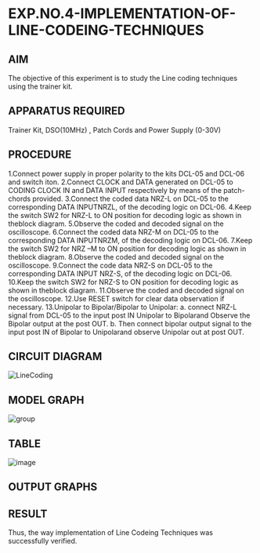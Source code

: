 # EXP.NO.4-IMPLEMENTATION-OF-LINE-CODEING-TECHNIQUES
## AIM    
 The objective of this experiment is to study the Line coding techniques using the trainer kit. 
## APPARATUS REQUIRED
Trainer Kit, DSO(10MHz) , Patch Cords and Power Supply (0-30V)   
## PROCEDURE
1.Connect power supply in proper polarity to the kits DCL-05 and DCL-06 and switch iton.
2.Connect CLOCK and DATA generated on DCL-05 to CODING CLOCK IN and DATA INPUT respectively by means of the patch-chords provided.
3.Connect the coded data NRZ-L on DCL-05 to the corresponding DATA INPUTNRZL, of the decoding logic on DCL-06.
4.Keep the switch SW2 for NRZ-L to ON position for decoding logic as shown in theblock diagram.
5.Observe the coded and decoded signal on the oscilloscope.
6.Connect the coded data NRZ-M on DCL-05 to the corresponding DATA INPUTNRZM, of the decoding logic on DCL-06.
7.Keep the switch SW2 for NRZ –M to ON position for decoding logic as shown in theblock diagram.
8.Observe the coded and decoded signal on the oscilloscope.
9.Connect the code data NRZ-S on DCL-05 to the corresponding DATA INPUT NRZ-S, of the decoding logic on DCL-06.
10.Keep the switch SW2 for NRZ-S to ON position for decoding logic as shown in theblock diagram.
11.Observe the coded and decoded signal on the oscilloscope.
12.Use RESET switch for clear data observation if necessary.
13.Unipolar to Bipolar/Bipolar to Unipolar: a. connect NRZ-L signal from DCL-05 to the input post IN Unipolar to Bipolarand Observe the Bipolar output at the post OUT. b. Then connect bipolar output signal to the input post IN of Bipolar to Unipolarand observe Unipolar out at post OUT.
## CIRCUIT DIAGRAM
![LineCoding](https://github.com/user-attachments/assets/6de82693-db58-4d4e-9cab-fc070a481a2f)
## MODEL GRAPH
![group](https://github.com/user-attachments/assets/92829954-d204-4d15-8162-6ffd5ab1cae7)
## TABLE
![image](https://github.com/user-attachments/assets/f5b03920-9e57-454b-94e7-ecc03bdd4e03)
## OUTPUT GRAPHS

## RESULT 
Thus, the way implementation of Line Codeing Techniques was successfully verified.
